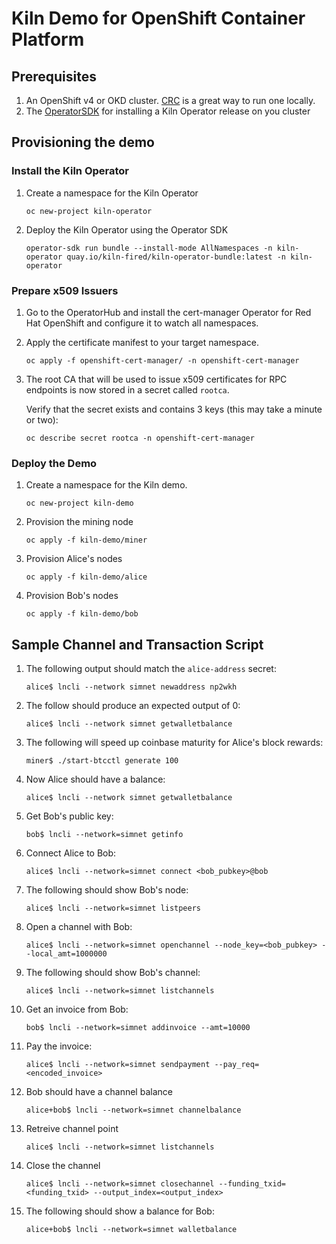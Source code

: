 # Kiln Demo for OpenShift Container Platform

## Prerequisites

1. An OpenShift v4 or OKD cluster. [CRC](https://github.com/crc-org/crc) is a great way to run one locally.
1. The [OperatorSDK](https://sdk.operatorframework.io/docs/installation/) for installing a Kiln Operator release on you cluster

## Provisioning the demo

### Install the Kiln Operator

1. Create a namespace for the Kiln Operator

   `oc new-project kiln-operator`

1. Deploy the Kiln Operator using the Operator SDK

   `operator-sdk run bundle --install-mode AllNamespaces -n kiln-operator quay.io/kiln-fired/kiln-operator-bundle:latest -n kiln-operator`

### Prepare x509 Issuers

1. Go to the OperatorHub and install the cert-manager Operator for Red Hat OpenShift and configure it to watch all namespaces.

1. Apply the certificate manifest to your target namespace.

   `oc apply -f openshift-cert-manager/ -n openshift-cert-manager`

1. The root CA that will be used to issue x509 certificates for RPC endpoints is now stored in a secret called `rootca`.

   Verify that the secret exists and contains 3 keys (this may take a minute or two):

   `oc describe secret rootca -n openshift-cert-manager`

### Deploy the Demo

1. Create a namespace for the Kiln demo.

   `oc new-project kiln-demo`

1. Provision the mining node

   `oc apply -f kiln-demo/miner`

1. Provision Alice's nodes

   `oc apply -f kiln-demo/alice`

1. Provision Bob's nodes

   `oc apply -f kiln-demo/bob`

## Sample Channel and Transaction Script

1. The following output should match the `alice-address` secret:

   `alice$ lncli --network simnet newaddress np2wkh`

1. The follow should produce an expected output of 0:

   `alice$ lncli --network simnet getwalletbalance`

1. The following will speed up coinbase maturity for Alice's block rewards: 

   `miner$ ./start-btcctl generate 100`

1. Now Alice should have a balance:

   `alice$ lncli --network simnet getwalletbalance`

1. Get Bob's public key:

   `bob$ lncli --network=simnet getinfo`

1. Connect Alice to Bob:

   `alice$ lncli --network=simnet connect <bob_pubkey>@bob`

1. The following should show Bob's node:

   `alice$ lncli --network=simnet listpeers`

1. Open a channel with Bob:

   `alice$ lncli --network=simnet openchannel --node_key=<bob_pubkey> --local_amt=1000000`

1. The following should show Bob's channel:

   `alice$ lncli --network=simnet listchannels`

1. Get an invoice from Bob:

   `bob$ lncli --network=simnet addinvoice --amt=10000`

1. Pay the invoice:

   `alice$ lncli --network=simnet sendpayment --pay_req=<encoded_invoice>`

1. Bob should have a channel balance

   `alice+bob$ lncli --network=simnet channelbalance`

1. Retreive channel point

   `alice$ lncli --network=simnet listchannels`

1. Close the channel

   `alice$ lncli --network=simnet closechannel --funding_txid=<funding_txid> --output_index=<output_index>`

1. The following should show a balance for Bob:

   `alice+bob$ lncli --network=simnet walletbalance`
